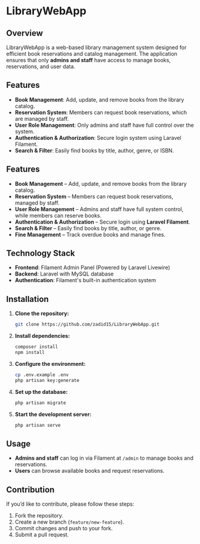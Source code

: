 # LibraryWebApp

## Overview

LibraryWebApp is a web-based library management system designed for efficient book reservations and catalog management. The application ensures that only **admins and staff** have access to manage books, reservations, and user data.

## Features

- **Book Management**: Add, update, and remove books from the library catalog.
- **Reservation System**: Members can request book reservations, which are managed by staff.
- **User Role Management**: Only admins and staff have full control over the system.
- **Authentication & Authorization**: Secure login system using Laravel Filament.
- **Search & Filter**: Easily find books by title, author, genre, or ISBN.

## Features

- **Book Management** – Add, update, and remove books from the library catalog.
- **Reservation System** – Members can request book reservations, managed by staff.
- **User Role Management** – Admins and staff have full system control, while members can reserve books.
- **Authentication & Authorization** – Secure login using **Laravel Filament**.
- **Search & Filter** – Easily find books by title, author, or genre.
- **Fine Management** – Track overdue books and manage fines.

## Technology Stack

- **Frontend**: Filament Admin Panel (Powered by Laravel Livewire)
- **Backend**: Laravel with MySQL database
- **Authentication**: Filament's built-in authentication system

## Installation

1. **Clone the repository:**
   ```sh
   git clone https://github.com/zadid15/LibraryWebApp.git
   ```
2. **Install dependencies:**
   ```sh
   composer install
   npm install
   ```
3. **Configure the environment:**
   ```sh
   cp .env.example .env
   php artisan key:generate
   ```
4. **Set up the database:**
   ```sh
   php artisan migrate
   ```
5. **Start the development server:**
   ```sh
   php artisan serve
   ```

## Usage

- **Admins and staff** can log in via Filament at `/admin` to manage books and reservations.
- **Users** can browse available books and request reservations.

## Contribution

If you’d like to contribute, please follow these steps:

1. Fork the repository.
2. Create a new branch (`feature/new-feature`).
3. Commit changes and push to your fork.
4. Submit a pull request.